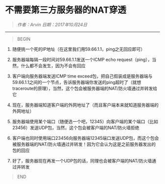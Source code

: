 # 不需要第三方服务器的NAT穿透

>*作者：Arvin 日期：2017年10月24日*

-----------------------------------

>BEGIN


1. 随便挑一个死的IP地址（在这里我们用59.66.1.1，ping之无回应即可）

2. 服务器端每隔一段时间对59.66.1.1发送一个ICMP echo request（ping），当然，什么都不会发生，因为不会有回应

3. 客户端向服务器端发送ICMP time exceed包，把自己假装成是服务器端与59.66.1.1之间的一个节点，告诉服务器端你发送的ping超时了（就想traceroute的原理），当然，这个包会被服务器端的NAT/防火墙通过并转发给它

4. 现在，服务器端知道客户端的外网地址了（而且客户端本来就知道服务器端的外网地址）

5. 服务器端使用某个端口（随便选一个吧，12345）向客户端的某个端口（比如23456）发送UDP包，当然，这个包会被客户端的NAT/防火墙拒绝

6. 客户端也同时使用端口23456向服务器端12345端口发送UDP包，而这个包会被服务器端的NAT/防火墙通过并转发！因为它会认为这是之前服务器发出的包的回应

7. 好了，服务器现在再发一个UDP包的话，同理也会被客户端的NAT/防火墙通过并转发

>END